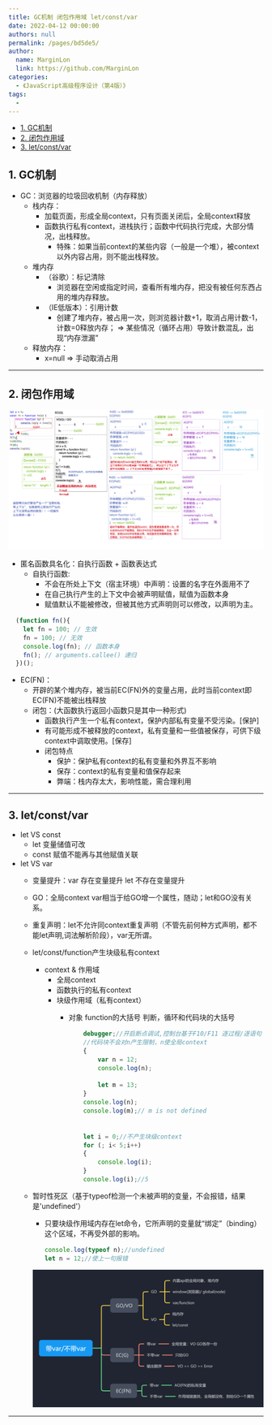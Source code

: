 ```yaml
---
title: GC机制 闭包作用域 let/const/var
date: 2022-04-12 00:00:00
authors: null
permalink: /pages/bd5de5/
author: 
  name: MarginLon
  link: https://github.com/MarginLon
categories: 
  - 《JavaScript高级程序设计（第4版）》
tags: 
  - 
---
```


- [1. GC机制](#1-gc机制)
- [2. 闭包作用域](#2-闭包作用域)
- [3. let/const/var](#3-letconstvar)

## 1. GC机制

- GC：浏览器的垃圾回收机制（内存释放）
  - 栈内存：
    - 加载页面，形成全局context，只有页面关闭后，全局context释放
    - 函数执行私有context，进栈执行；函数中代码执行完成，大部分情况，出栈释放。
      - 特殊：如果当前context的某些内容（一般是一个堆），被context以外内容占用，则不能出栈释放。
  - 堆内存
    - （谷歌）：标记清除
      - 浏览器在空闲或指定时间，查看所有堆内存，把没有被任何东西占用的堆内存释放。
    - （IE低版本）：引用计数
      - 创建了堆内存，被占用一次，则浏览器计数+1，取消占用计数-1，计数=0释放内存； => 某些情况（循环占用）导致计数混乱，出现“内存泄漏”
  - 释放内存：
    - x=null => 手动取消占用

---

## 2. 闭包作用域

![闭包案例](https://github.com/MarginLon/theImages/blob/master/%E9%97%AD%E5%8C%85%E6%A1%88%E4%BE%8B.png?raw=true)

- 匿名函数具名化：自执行函数 + 函数表达式
  - 自执行函数:
    - 不会在所处上下文（宿主环境）中声明：设置的名字在外面用不了
    - 在自己执行产生的上下文中会被声明赋值，赋值为函数本身
    - 赋值默认不能被修改，但被其他方式声明则可以修改，以声明为主。

```js
  (function fn(){
    let fn = 100; // 生效
    fn = 100; // 无效
    console.log(fn); // 函数本身
    fn(); // arguments.callee() 递归
  })();
```

- EC(FN)：
  - 开辟的某个堆内存，被当前EC(FN)外的变量占用，此时当前context即EC(FN)不能被出栈释放
  - 闭包：(大函数执行返回小函数只是其中一种形式)
    - 函数执行产生一个私有context，保护内部私有变量不受污染。[保护]
    - 有可能形成不被释放的context，私有变量和一些值被保存，可供下级context中调取使用。[保存]
    - 闭包特点
      - 保护：保护私有context的私有变量和外界互不影响
      - 保存：context的私有变量和值保存起来
      - 弊端：栈内存太大，影响性能，需合理利用

---

## 3. let/const/var

- let VS const
  - let 变量储值可改
  - const 赋值不能再与其他赋值关联
- let VS var
  - 变量提升：var 存在变量提升 let 不存在变量提升
  - GO：全局context var相当于给GO增一个属性，随动；let和GO没有关系。
  - 重复声明：let不允许同context重复声明（不管先前何种方式声明，都不能let声明,词法解析阶段），var无所谓。
  - let/const/function产生块级私有context
    - context & 作用域
      - 全局context
      - 函数执行的私有context
      - 块级作用域（私有context）
        - 对象 function的大括号 判断，循环和代码块的大括号

          ```js
              debugger;//开启断点调试,控制台基于F10/F11 逐过程/逐语句 控制执行
              //代码块不会对n产生限制，n使全局context
              {
                  var n = 12;
                  console.log(n);

                  let m = 13;
              }
              console.log(n);
              console.log(m);// m is not defined


              let i = 0;//不产生块级context
              for (; i< 5;i++)
              {
                  console.log(i);
              }
              console.log(i);//5
          ```

  - 暂时性死区（基于typeof检测一个未被声明的变量，不会报错，结果是'undefined'）
    - 只要块级作用域内存在let命令，它所声明的变量就“绑定”（binding）这个区域，不再受外部的影响。

        ```js
        console.log(typeof n);//undefined
        let n = 12;//使上一句报错 
        ```

    ![var](https://github.com/MarginLon/theImages/blob/master/var%E5%8F%98%E9%87%8F.png?raw=true)

---
